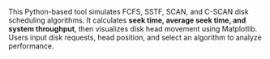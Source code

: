 This Python-based tool simulates FCFS, SSTF, SCAN, and C-SCAN disk scheduling algorithms. It calculates **seek time, average seek time, and system throughput**, then visualizes disk head movement using Matplotlib. Users input disk requests, head position, and select an algorithm to analyze performance.
